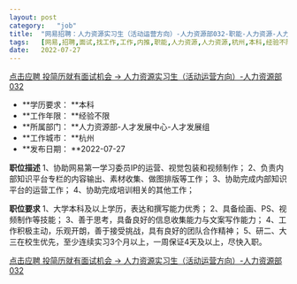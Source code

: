 ```yaml
---
layout:	post
category:	"job"
title:	"网易招聘：人力资源实习生（活动运营方向）-人力资源部032-职能-人力资源-人力资源-杭州本科经验不限"
tags:	[网易,招聘,面试,找工作,工作,内推,职能,人力资源,人力资源,杭州,本科,经验不限]
date:	2022-07-27
---
```


[点击应聘 投简历就有面试机会 -> 人力资源实习生（活动运营方向）-人力资源部032](http://mobile.bole.netease.com/bole/boleDetail?id=41865&employeeId=346f03c3cda5f04c&key=all)



- **学历要求： **本科
- **工作年限： **经验不限
- **所属部门： **人力资源部-人才发展中心-人才发展组
- **工作城市： **杭州
- **发布日期： **2022-07-27



**职位描述**
1、协助网易第一学习委员IP的运营、视觉包装和视频制作；
2、负责内部知识平台专栏的内容输出、素材收集、做图排版等工作；
3、协助完成内部知识平台的运营工作；
4、协助完成培训相关的其他工作；



**职位要求**
1、大学本科及以上学历，表达和撰写能力优秀；
2、具备绘画、PS、视频制作等技能；
3、善于思考，具备良好的信息收集能力与文案写作能力；
4、工作积极主动，乐观开朗，善于接受挑战，具有良好的团队合作精神；
5、研二、大三在校生优先，至少连续实习3个月以上，一周保证4天及以上，尽快入职。



[点击应聘 投简历就有面试机会 -> 人力资源实习生（活动运营方向）-人力资源部032](http://mobile.bole.netease.com/bole/boleDetail?id=41865&employeeId=346f03c3cda5f04c&key=all)